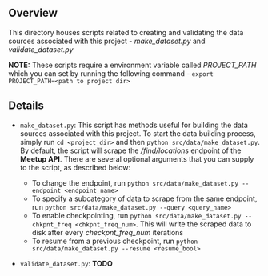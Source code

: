 ## Overview

This directory houses scripts related to creating and validating the data sources associated with this project - *make_dataset.py* and *validate_dataset.py*

**NOTE:** These scripts require a environment variable called *PROJECT_PATH* which you can set by running the following command - `export PROJECT_PATH=<path to project dir>`

## Details

* `make_dataset.py`: This script has methods useful for building the data sources associated with this project. To start the data building process, simply run `cd <project_dir>` and then `python src/data/make_dataset.py`. By default, the script will scrape the */find/locations* endpoint of the **Meetup API**. There are several optional arguments that you can supply to the script, as described below:

    * To change the endpoint, run `python src/data/make_dataset.py --endpoint <endpoint_name>`
    * To specify a subcategory of data to scrape from the same endpoint, run `python src/data/make_dataset.py --query <query_name>`
    * To enable checkpointing, run `python src/data/make_dataset.py --chkpnt_freq <chkpnt_freq_num>`. This will write the scraped data to disk after every *checkpnt_freq_num* iterations
    * To resume from a previous checkpoint, run `python src/data/make_dataset.py --resume <resume_bool>`
    
* `validate_dataset.py`: **TODO**
